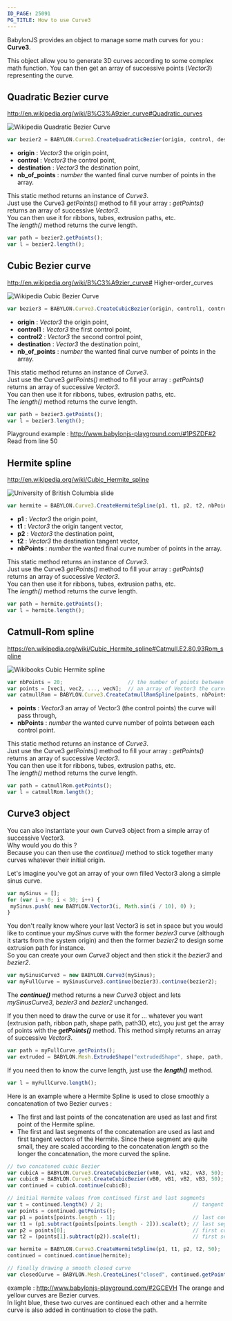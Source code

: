 ```yaml
---
ID_PAGE: 25091
PG_TITLE: How to use Curve3
---
```

BabylonJS provides an object to manage some math curves for you : **Curve3**.

This object allow you to generate 3D curves according to some complex math function. You can then get an array of successive points (_Vector3_) representing the curve.

## Quadratic Bezier curve
http://en.wikipedia.org/wiki/B%C3%A9zier_curve#Quadratic_curves

![Wikipedia Quadratic Bezier Curve](http://upload.wikimedia.org/wikipedia/commons/3/3d/B%C3%A9zier_2_big.gif)

```javascript
var bezier2 = BABYLON.Curve3.CreateQuadraticBezier(origin, control, destination, nb_of_points);
```
* **origin** : _Vector3_ the origin point,
* **control** : _Vector3_ the control point,
* **destination** : _Vector3_ the destination point,
* **nb_of_points** : _number_ the wanted final curve number of points in the array.

This static method returns an instance of _Curve3_.   
Just use the Curve3 _getPoints()_ method to fill your array : _getPoints()_ returns an array of successive _Vector3_.    
You can then use it for ribbons, tubes, extrusion paths, etc.    
The _length()_ method returns the curve length.   
```javascript
var path = bezier2.getPoints();
var l = bezier2.length();
```

## Cubic Bezier curve
http://en.wikipedia.org/wiki/B%C3%A9zier_curve# Higher-order_curves

![Wikipedia Cubic Bezier Curve](http://upload.wikimedia.org/wikipedia/commons/d/db/B%C3%A9zier_3_big.gif)
```javascript
var bezier3 = BABYLON.Curve3.CreateCubicBezier(origin, control1, control2, destination, nb_of_points)
```
* **origin** : _Vector3_ the origin point,
* **control1** : _Vector3_ the first control point,
* **control2** : _Vector3_ the second control point,
* **destination** : _Vector3_ the destination point,
* **nb_of_points** : _number_ the wanted final curve number of points in the array.

This static method returns an instance of _Curve3_.   
Just use the Curve3 _getPoints()_ method to fill your array : _getPoints()_ returns an array of successive _Vector3_.    
You can then use it for ribbons, tubes, extrusion paths, etc.    
The _length()_ method returns the curve length.    
```javascript
var path = bezier3.getPoints();
var l = bezier3.length();
```

Playground example : http://www.babylonjs-playground.com/#1PSZDF#2
Read from line 50


## Hermite spline
http://en.wikipedia.org/wiki/Cubic_Hermite_spline

![University of British Columbia slide](http://images.slideplayer.com/16/5191319/slides/slide_9.jpg)
```javascript
var hermite = BABYLON.Curve3.CreateHermiteSpline(p1, t1, p2, t2, nbPoints);
```
* **p1** : _Vector3_ the origin point,
* **t1** : _Vector3_ the origin tangent vector,
* **p2** : _Vector3_ the destination point,
* **t2** : _Vector3_ the destination tangent vector,
* **nbPoints** : _number_ the wanted final curve number of points in the array.

This static method returns an instance of _Curve3_.    
Just use the Curve3 _getPoints()_ method to fill your array : _getPoints()_ returns an array of successive _Vector3_.    
You can then use it for ribbons, tubes, extrusion paths, etc.    
The _length()_ method returns the curve length.   
```javascript
var path = hermite.getPoints();
var l = hermite.length();
```

## Catmull-Rom spline  
https://en.wikipedia.org/wiki/Cubic_Hermite_spline#Catmull.E2.80.93Rom_spline  

![Wikibooks Cubic Hermite spline](https://upload.wikimedia.org/wikipedia/commons/1/1c/Finite_difference_spline_example.png)
```javascript
var nbPoints = 20;                     // the number of points between each Vector3 control points
var points = [vec1, vec2, ..., vecN];  // an array of Vector3 the curve must pass through : the control points
var catmullRom = BABYLON.Curve3.CreateCatmullRomSpline(points, nbPoints);
```
* **points** : _Vector3_ an array of Vector3 (the control points) the curve will pass through,
* **nbPoints** : _number_ the wanted curve number of points between each control point.

This static method returns an instance of _Curve3_.    
Just use the Curve3 _getPoints()_ method to fill your array : _getPoints()_ returns an array of successive _Vector3_.    
You can then use it for ribbons, tubes, extrusion paths, etc.    
The _length()_ method returns the curve length.   
```javascript
var path = catmullRom.getPoints();
var l = catmullRom.length();
```

## Curve3 object
You can also instantiate your own Curve3 object from a simple array of successive Vector3.   
Why would you do this ?   
Because you can then use the _continue()_ method to stick together many curves whatever their initial origin.   

Let's imagine you've got an array of your own filled Vector3 along a simple sinus curve.  
```javascript
var mySinus = [];
for (var i = 0; i < 30; i++) {
 mySinus.push( new BABYLON.Vector3(i, Math.sin(i / 10), 0) );
}
```
You don't really know where your last Vector3 is set in space but you would like to continue your _mySinus_ curve with the former _bezier3_ curve (although it starts from the system origin) and then the former _bezier2_ to design some extrusion path for instance.   
So you can create your own _Curve3_ object and then stick it the _bezier3_ and _bezier2_.  
```javascript
var mySinusCurve3 = new BABYLON.Curve3(mySinus);
var myFullCurve = mySinusCurve3.continue(bezier3).continue(bezier2);
```
The _**continue()**_ method returns a new _Curve3_ object and lets _mySinusCurve3_, _bezier3_ and _bezier2_ unchanged.   


If you then need to draw the curve or use it for ... whatever you want (extrusion path, ribbon path, shape path, path3D, etc), you just get the array of points with the _**getPoints()**_ method. This method simply returns an array of successive _Vector3_.
```javascript
var path = myFullCurve.getPoints();
var extruded = BABYLON.Mesh.ExtrudeShape("extrudedShape", shape, path, 1, 0, scene);
```

If you need then to know the curve length, just use the _**length()**_ method.    
```javascript
var l = myFullCurve.length();
```



Here is an example where a Hermite Spline is used to close smoothly a concatenation of two Bezier curves :   

* The first and last points of the concatenation are used as last and first point of the Hermite spline.  
* The first and last segments of the concatenation are used as last and first tangent vectors of the Hermite. Since these segment are quite small, they are scaled according to the concatenation _length_ so the longer the concatenation, the more curved the spline.   

```javascript
// two concatened cubic Bezier
var cubicA = BABYLON.Curve3.CreateCubicBezier(vA0, vA1, vA2, vA3, 50);
var cubicB = BABYLON.Curve3.CreateCubicBezier(vB0, vB1, vB2, vB3, 50);
var continued = cubicA.continue(cubicB);

// initial Hermite values from continued first and last segments
var t = continued.length() / 2;                             // tangent scale factor
var points = continued.getPoints();
var p1 = points[points.length - 1];                         // last continued point = first hermite point
var t1 = (p1.subtract(points[points.length - 2])).scale(t); // last segment scaled = hermite tangent t1
var p2 = points[0];                                         // first continued point = last hermite point
var t2 = (points[1].subtract(p2)).scale(t);                 // first segment scaled = hermite tangent t2

var hermite = BABYLON.Curve3.CreateHermiteSpline(p1, t1, p2, t2, 50);
continued = continued.continue(hermite);

// finally drawing a smooth closed curve
var closedCurve = BABYLON.Mesh.CreateLines("closed", continued.getPoints(), scene);
```


example : http://www.babylonjs-playground.com/#2GCEVH
The orange and yellow curves are Bezier curves.   
In light blue, these two curves are continued each other and a hermite curve is also added in continuation to close the path.   